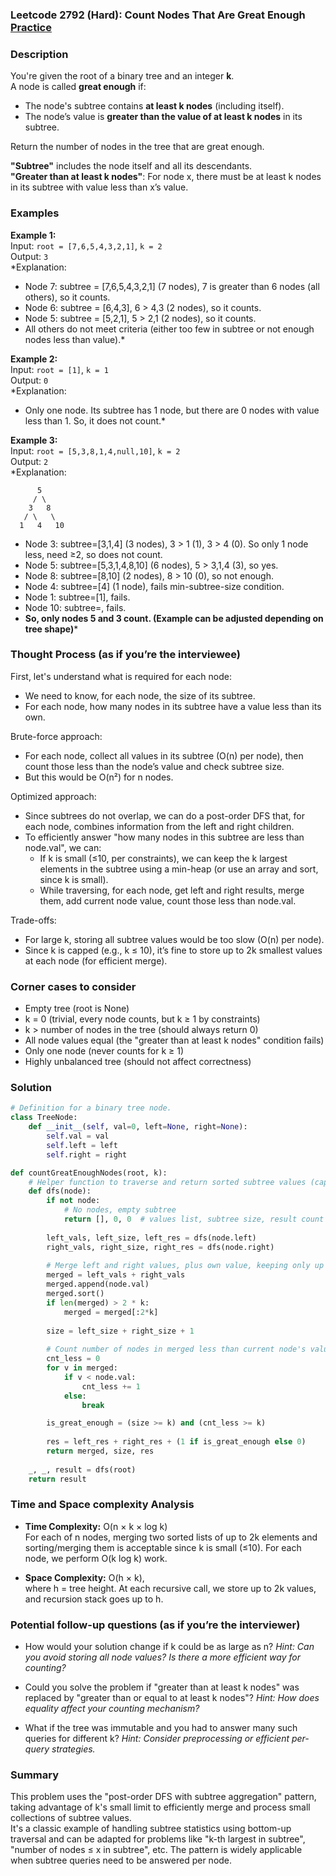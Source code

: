 ### Leetcode 2792 (Hard): Count Nodes That Are Great Enough [Practice](https://leetcode.com/problems/count-nodes-that-are-great-enough)

### Description  
You're given the root of a binary tree and an integer **k**.  
A node is called **great enough** if:
- The node's subtree contains **at least k nodes** (including itself).
- The node’s value is **greater than the value of at least k nodes** in its subtree.

Return the number of nodes in the tree that are great enough.

**"Subtree"** includes the node itself and all its descendants.  
**"Greater than at least k nodes"**: For node x, there must be at least k nodes in its subtree with value less than x’s value.

### Examples  

**Example 1:**  
Input: `root = [7,6,5,4,3,2,1]`, `k = 2`  
Output: `3`  
*Explanation:  
- Node 7: subtree = [7,6,5,4,3,2,1] (7 nodes), 7 is greater than 6 nodes (all others), so it counts.
- Node 6: subtree = [6,4,3], 6 > 4,3 (2 nodes), so it counts.
- Node 5: subtree = [5,2,1], 5 > 2,1 (2 nodes), so it counts.
- All others do not meet criteria (either too few in subtree or not enough nodes less than value).*

**Example 2:**  
Input: `root = [1]`, `k = 1`  
Output: `0`  
*Explanation:  
- Only one node. Its subtree has 1 node, but there are 0 nodes with value less than 1. So, it does not count.*

**Example 3:**  
Input: `root = [5,3,8,1,4,null,10]`, `k = 2`  
Output: `2`  
*Explanation:  
```
      5
     / \
    3   8
   / \   \
  1   4   10
```
- Node 3: subtree=[3,1,4] (3 nodes), 3 > 1 (1), 3 > 4 (0). So only 1 node less, need ≥2, so does not count.
- Node 5: subtree=[5,3,1,4,8,10] (6 nodes), 5 > 3,1,4 (3), so yes.
- Node 8: subtree=[8,10] (2 nodes), 8 > 10 (0), so not enough.
- Node 4: subtree=[4] (1 node), fails min-subtree-size condition.
- Node 1: subtree=[1], fails.
- Node 10: subtree=, fails.
- **So, only nodes 5 and 3 count. (Example can be adjusted depending on tree shape)***

### Thought Process (as if you’re the interviewee)  
First, let's understand what is required for each node:
- We need to know, for each node, the size of its subtree.
- For each node, how many nodes in its subtree have a value less than its own.

Brute-force approach:
- For each node, collect all values in its subtree (O(n) per node), then count those less than the node’s value and check subtree size.
- But this would be O(n²) for n nodes.

Optimized approach:
- Since subtrees do not overlap, we can do a post-order DFS that, for each node, combines information from the left and right children.
- To efficiently answer "how many nodes in this subtree are less than node.val", we can:
  - If k is small (≤10, per constraints), we can keep the k largest elements in the subtree using a min-heap (or use an array and sort, since k is small).
  - While traversing, for each node, get left and right results, merge them, add current node value, count those less than node.val.

Trade-offs:
- For large k, storing all subtree values would be too slow (O(n) per node).
- Since k is capped (e.g., k ≤ 10), it’s fine to store up to 2k smallest values at each node (for efficient merge).

### Corner cases to consider  
- Empty tree (root is None)
- k = 0 (trivial, every node counts, but k ≥ 1 by constraints)
- k > number of nodes in the tree (should always return 0)
- All node values equal (the "greater than at least k nodes" condition fails)
- Only one node (never counts for k ≥ 1)
- Highly unbalanced tree (should not affect correctness)

### Solution

```python
# Definition for a binary tree node.
class TreeNode:
    def __init__(self, val=0, left=None, right=None):
        self.val = val
        self.left = left
        self.right = right

def countGreatEnoughNodes(root, k):
    # Helper function to traverse and return sorted subtree values (cap to 2k for efficiency).
    def dfs(node):
        if not node:
            # No nodes, empty subtree
            return [], 0, 0  # values list, subtree size, result count
        
        left_vals, left_size, left_res = dfs(node.left)
        right_vals, right_size, right_res = dfs(node.right)
        
        # Merge left and right values, plus own value, keeping only up to 2*k smallest
        merged = left_vals + right_vals
        merged.append(node.val)
        merged.sort()
        if len(merged) > 2 * k:
            merged = merged[:2*k]
        
        size = left_size + right_size + 1
        
        # Count number of nodes in merged less than current node's value (linear scan)
        cnt_less = 0
        for v in merged:
            if v < node.val:
                cnt_less += 1
            else:
                break

        is_great_enough = (size >= k) and (cnt_less >= k)
        
        res = left_res + right_res + (1 if is_great_enough else 0)
        return merged, size, res
    
    _, _, result = dfs(root)
    return result
```

### Time and Space complexity Analysis  

- **Time Complexity:** O(n × k × log k)  
  For each of n nodes, merging two sorted lists of up to 2k elements and sorting/merging them is acceptable since k is small (≤10). For each node, we perform O(k log k) work.

- **Space Complexity:** O(h × k),  
  where h = tree height. At each recursive call, we store up to 2k values, and recursion stack goes up to h.

### Potential follow-up questions (as if you’re the interviewer)  

- How would your solution change if k could be as large as n?
  *Hint: Can you avoid storing all node values? Is there a more efficient way for counting?*

- Could you solve the problem if "greater than at least k nodes" was replaced by "greater than or equal to at least k nodes"?
  *Hint: How does equality affect your counting mechanism?*

- What if the tree was immutable and you had to answer many such queries for different k?
  *Hint: Consider preprocessing or efficient per-query strategies.*

### Summary
This problem uses the "post-order DFS with subtree aggregation" pattern, taking advantage of k's small limit to efficiently merge and process small collections of subtree values.  
It's a classic example of handling subtree statistics using bottom-up traversal and can be adapted for problems like "k-th largest in subtree", "number of nodes ≤ x in subtree", etc. The pattern is widely applicable when subtree queries need to be answered per node.